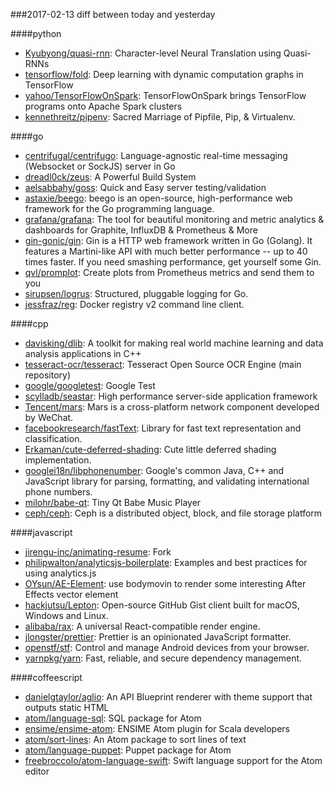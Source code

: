 ###2017-02-13
diff between today and yesterday

####python
* [Kyubyong/quasi-rnn](https://github.com/Kyubyong/quasi-rnn): Character-level Neural Translation using Quasi-RNNs
* [tensorflow/fold](https://github.com/tensorflow/fold): Deep learning with dynamic computation graphs in TensorFlow
* [yahoo/TensorFlowOnSpark](https://github.com/yahoo/TensorFlowOnSpark): TensorFlowOnSpark brings TensorFlow programs onto Apache Spark clusters
* [kennethreitz/pipenv](https://github.com/kennethreitz/pipenv): Sacred Marriage of Pipfile, Pip, & Virtualenv.

####go
* [centrifugal/centrifugo](https://github.com/centrifugal/centrifugo): Language-agnostic real-time messaging (Websocket or SockJS) server in Go
* [dreadl0ck/zeus](https://github.com/dreadl0ck/zeus): A Powerful Build System
* [aelsabbahy/goss](https://github.com/aelsabbahy/goss): Quick and Easy server testing/validation
* [astaxie/beego](https://github.com/astaxie/beego): beego is an open-source, high-performance web framework for the Go programming language.
* [grafana/grafana](https://github.com/grafana/grafana): The tool for beautiful monitoring and metric analytics & dashboards for Graphite, InfluxDB & Prometheus & More
* [gin-gonic/gin](https://github.com/gin-gonic/gin): Gin is a HTTP web framework written in Go (Golang). It features a Martini-like API with much better performance -- up to 40 times faster. If you need smashing performance, get yourself some Gin.
* [qvl/promplot](https://github.com/qvl/promplot): Create plots from Prometheus metrics and send them to you
* [sirupsen/logrus](https://github.com/sirupsen/logrus): Structured, pluggable logging for Go.
* [jessfraz/reg](https://github.com/jessfraz/reg): Docker registry v2 command line client.

####cpp
* [davisking/dlib](https://github.com/davisking/dlib): A toolkit for making real world machine learning and data analysis applications in C++
* [tesseract-ocr/tesseract](https://github.com/tesseract-ocr/tesseract): Tesseract Open Source OCR Engine (main repository)
* [google/googletest](https://github.com/google/googletest): Google Test
* [scylladb/seastar](https://github.com/scylladb/seastar): High performance server-side application framework
* [Tencent/mars](https://github.com/Tencent/mars): Mars is a cross-platform network component developed by WeChat.
* [facebookresearch/fastText](https://github.com/facebookresearch/fastText): Library for fast text representation and classification.
* [Erkaman/cute-deferred-shading](https://github.com/Erkaman/cute-deferred-shading): Cute little deferred shading implementation.
* [googlei18n/libphonenumber](https://github.com/googlei18n/libphonenumber): Google's common Java, C++ and JavaScript library for parsing, formatting, and validating international phone numbers.
* [milohr/babe-qt](https://github.com/milohr/babe-qt): Tiny Qt Babe Music Player
* [ceph/ceph](https://github.com/ceph/ceph): Ceph is a distributed object, block, and file storage platform

####javascript
* [jirengu-inc/animating-resume](https://github.com/jirengu-inc/animating-resume):  Fork 
* [philipwalton/analyticsjs-boilerplate](https://github.com/philipwalton/analyticsjs-boilerplate): Examples and best practices for using analytics.js
* [OYsun/AE-Element](https://github.com/OYsun/AE-Element):  use bodymovin to render some interesting After Effects vector element
* [hackjutsu/Lepton](https://github.com/hackjutsu/Lepton):  Open-source GitHub Gist client built for macOS, Windows and Linux.
* [alibaba/rax](https://github.com/alibaba/rax):  A universal React-compatible render engine.
* [jlongster/prettier](https://github.com/jlongster/prettier): Prettier is an opinionated JavaScript formatter.
* [openstf/stf](https://github.com/openstf/stf): Control and manage Android devices from your browser.
* [yarnpkg/yarn](https://github.com/yarnpkg/yarn):  Fast, reliable, and secure dependency management.

####coffeescript
* [danielgtaylor/aglio](https://github.com/danielgtaylor/aglio): An API Blueprint renderer with theme support that outputs static HTML
* [atom/language-sql](https://github.com/atom/language-sql): SQL package for Atom
* [ensime/ensime-atom](https://github.com/ensime/ensime-atom): ENSIME Atom plugin for Scala developers
* [atom/sort-lines](https://github.com/atom/sort-lines): An Atom package to sort lines of text
* [atom/language-puppet](https://github.com/atom/language-puppet): Puppet package for Atom
* [freebroccolo/atom-language-swift](https://github.com/freebroccolo/atom-language-swift): Swift language support for the Atom editor
